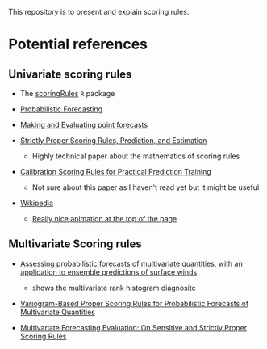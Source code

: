 This repository is to present and explain scoring rules.


# Potential references

## Univariate scoring rules

- The [scoringRules](https://arxiv.org/pdf/1709.04743.pdf) `R` package

- [Probabilistic Forecasting](https://www.annualreviews.org/doi/pdf/10.1146/annurev-statistics-062713-085831)

- [Making and Evaluating point forecasts](https://arxiv.org/pdf/0912.0902.pdf)

- [Strictly Proper Scoring Rules, Prediction,
and Estimation](https://www.stat.washington.edu/raftery/Research/PDF/Gneiting2007jasa.pdf)
    - Highly technical paper about the mathematics of scoring rules


- [Calibration Scoring Rules for Practical Prediction Training](https://arxiv.org/pdf/1808.07501.pdf)

    - Not sure about this paper as I haven't read yet but it might be useful
    
    
- [Wikipedia](https://en.wikipedia.org/wiki/Scoring_rule)
    - [Really nice animation at the top of the page](https://en.wikipedia.org/wiki/File:Scoring_functions.gif)


## Multivariate Scoring rules

- [Assessing probabilistic forecasts of multivariate quantities, with an application to ensemble predictions of surface winds](https://stat.uw.edu/sites/default/files/files/reports/2008/tr537.pdf)
    - shows the multivariate rank histogram diagnositc

- [Variogram-Based Proper Scoring Rules for Probabilistic Forecasts of Multivariate Quantities](https://watermark.silverchair.com/mwr-d-14-00269_1.pdf?token=AQECAHi208BE49Ooan9kkhW_Ercy7Dm3ZL_9Cf3qfKAc485ysgAAAq4wggKqBgkqhkiG9w0BBwagggKbMIIClwIBADCCApAGCSqGSIb3DQEHATAeBglghkgBZQMEAS4wEQQMa2A372Zr4qs9oQI1AgEQgIICYSogJh8J-hzBul9X_mXuVM_II7B67WHrYvOc1zDxVxg08X8riFaI5V45S6tcbC52QMKaRX7ryA044laDIWtoNWT-rqHTZ7S1ax8X35kF_mX6mn2yU0st-GQ6OnMaUuBSwKQS-WHOO2ttaQaC0l-0ejch6UeVacCfAcPeEkqtiJkx36k2inyHAke68-8NZZaHmrIu81Vc6rSFLhJIAVhHgXLzfmADNKL89-E5Voix6BuI3sIxFdeQzXMhDTtMjsobs1EhRhedC8LqK50Dt26TWgFNGv2k6YIgIPFiU7lzhL-hKrrr8aF32MRHY6oor06lbiqAVeNpM-4nrctzl3mTUnJ-ikuNttQEfk4zrFCIDZenp9LRBJrYvkHZasoEmGBW4Rz7cdkEnBIV0c5t9Du8A7TDhDk0co2AogD-BHdWFwmL-FyxVEE4E89EXXPuAt_C4d1mTMq-baM07hlW_0SWZNbXNnG-2ke8N-fHieKpK_-zZDm61KCE2lRkeznkJWFhPIu-zryA65Xt2RiyBrcBaoDQURrgwmikiKkhFDhJ-PDzMx8phfOOwsOEYrN2gmRRrW1nS9VcvvtHHpf1tWNa7G7cmnWL7n8e-bChqtRWQB0uqGXUQD8E01HajOyBqQpbPs5AMCAj93FQWYo-0IieOmR7sJwBDdbtXceNLx-y7pX6dKIEFH1N-019KnfUAHPzl0IvQ0Q_c_Q3f4QcJnxHFgRsZJ6zYr2ZrTucJTTFOXO-7138F2v7EDV0_bWteJLx2behvd5dYfY2jKkN6Wup-u2SJSziK3S8kXeCtKxusO08tw)

- [Multivariate Forecasting Evaluation: On Sensitive and
Strictly Proper Scoring Rules](https://arxiv.org/pdf/1910.07325.pdf)

